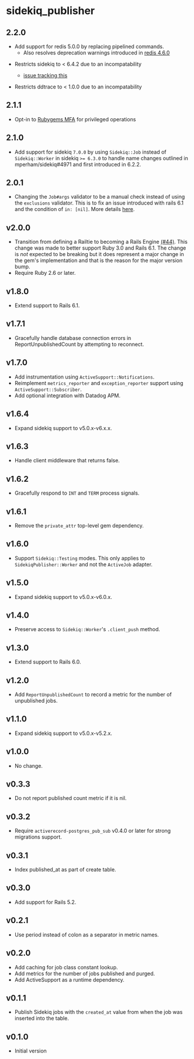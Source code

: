 # sidekiq_publisher

## 2.2.0
- Add support for redis 5.0.0 by replacing pipelined commands.
  - Also resolves deprecation warnings introduced in [redis 4.6.0]

[redis 4.6.0]: https://github.com/redis/redis-rb/blob/master/CHANGELOG.md#460

- Restricts sidekiq to < 6.4.2 due to an incompatability
  - [issue tracking this](https://github.com/ezcater/sidekiq_publisher/issues/55)

- Restricts ddtrace to < 1.0.0 due to an incompatability

## 2.1.1
- Opt-in to [Rubygems MFA](https://guides.rubygems.org/mfa-requirement-opt-in/)
  for privileged operations

## 2.1.0
- Add support for sidekiq `7.0.0` by using `Sidekiq::Job` instead of
  `Sidekiq::Worker` in sidekiq `>= 6.3.0` to handle name changes outlined in
  mperham/sidekiq#4971 and first introduced in 6.2.2.

## 2.0.1
- Changing the `Job#args` validator to be a manual check instead of using the `exclusions` validator.  This is to fix an issue introduced with rails 6.1 and the condition of `in: [nil]`.  More details [here](https://github.com/rails/rails/issues/41051).

## v2.0.0
- Transition from defining a Railtie to becoming a Rails Engine
  [(#44)](https://github.com/ezcater/sidekiq_publisher/pull/44). This change was
  made to better support Ruby 3.0 and Rails 6.1. The change is *not* expected to
  be breaking but it does represent a major change in the gem's implementation
  and that is the reason for the major version bump.
- Require Ruby 2.6 or later.

## v1.8.0
- Extend support to Rails 6.1.

## v1.7.1
- Gracefully handle database connection errors in ReportUnpublishedCount by attempting to reconnect.

## v1.7.0
- Add instrumentation using `ActiveSupport::Notifications`.
- Reimplement `metrics_reporter` and `exception_reporter` support using
  `ActiveSupport::Subscriber`.
- Add optional integration with Datadog APM.

## v1.6.4
- Expand sidekiq support to v5.0.x-v6.x.x.

## v1.6.3
- Handle client middleware that returns false.

## v1.6.2
- Gracefully respond to `INT` and `TERM` process signals.

## v1.6.1
- Remove the `private_attr` top-level gem dependency.

## v1.6.0
- Support `Sidekiq::Testing` modes. This only applies to `SidekiqPublisher::Worker`
  and not the `ActiveJob` adapter.

## v1.5.0
- Expand sidekiq support to v5.0.x-v6.0.x.

## v1.4.0
- Preserve access to `Sidekiq::Worker`'s `.client_push` method.

## v1.3.0
- Extend support to Rails 6.0.

## v1.2.0
- Add `ReportUnpublishedCount` to record a metric for the number
  of unpublished jobs.

## v1.1.0
- Expand sidekiq support to v5.0.x-v5.2.x.

## v1.0.0
- No change.

## v0.3.3
- Do not report published count metric if it is nil.

## v0.3.2
- Require `activerecord-postgres_pub_sub` v0.4.0 or later for
  strong migrations support.

## v0.3.1
- Index published_at as part of create table.

## v0.3.0
- Add support for Rails 5.2.

## v0.2.1
- Use period instead of colon as a separator in metric names.

## v0.2.0
- Add caching for job class constant lookup.
- Add metrics for the number of jobs published and purged.
- Add ActiveSupport as a runtime dependency.

## v0.1.1
- Publish Sidekiq jobs with the `created_at` value from when the job was inserted
  into the table.

## v0.1.0
- Initial version

